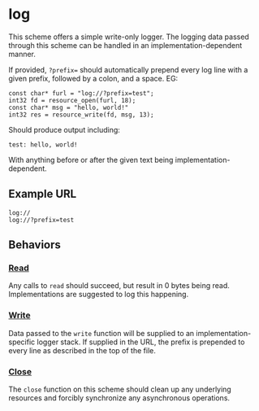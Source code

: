 # log

This scheme offers a simple write-only logger. The logging data passed through this scheme can be handled in an implementation-dependent manner.

If provided, `?prefix=` should automatically prepend every log line with a given prefix, followed by a colon, and a space. EG:

```
const char* furl = "log://?prefix=test";
int32 fd = resource_open(furl, 18);
const char* msg = "hello, world!"
int32 res = resource_write(fd, msg, 13);
```

Should produce output including:

```
test: hello, world!
```

With anything before or after the given text being implementation-dependent.

## Example URL

```
log://
log://?prefix=test
```

## Behaviors

### [Read](https://github.com/CommonWA/cwa-spec/blob/master/ns/resource.md#read)

Any calls to `read` should succeed, but result in 0 bytes being read. Implementations are suggested to log this happening.

### [Write](https://github.com/CommonWA/cwa-spec/blob/master/ns/resource.md#write)

Data passed to the `write` function will be supplied to an implementation-specific logger stack. If supplied in the URL, the prefix is prepended to every line as described in the top of the file.

### [Close](https://github.com/CommonWA/cwa-spec/blob/master/ns/resource.md#close)

The `close` function on this scheme should clean up any underlying resources and forcibly synchronize any asynchronous operations. 
